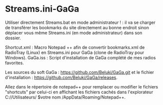 # Streams.ini-GaGa

Utiliser directement Streams.bat en mode administrateur ! : il va se charger de transférer les bookmarks du site directement au bonne endroit sinon déplacer vous même Streams.ini (en mode administrateur) dans son dossier.

Shortcut.xml : Macro Notepad ++ afin de convertir bookmarks.xml de RadioTray (Linux) en Streams.ini pour GaGa (clone de RadioTray pour Windows).
GaGa.iss : Script d'installation de GaGa complété de mes radios favorites.

Les sources du soft GaGa : https://github.com/Beluki/GaGa.git et le fichier d'installation : https://github.com/Beluki/GaGa/releases.

Allez dans le répertoire de notepad++ pour remplacer ou modifier le fichiers "shortcuts" par celui-ci en affichant les fichiers cachés dans l'explorateur C://Utilisateurs/ $votre nom /AppData/Roaming/Notepad++.

